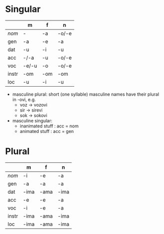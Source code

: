 # Singular

|       | **m** | **f** | **n** |
| ----- | ----- | ----- | ----- |
| *nom* | -     | -a    | -o/-e |
| gen   | -a    | -e    | -a    |
| dat   | -u    | -i    | -u    |
| acc   | -/-a  | -u    | -o/-e |
| voc   | -e/-u | -o    | -o/-e |
| instr | -om   | -om   | -om   |
| loc   | -u    | -i    | -u    |
- masculine plural: short (one syllable) masculine names have their plural in -ovi, e.g.
	- voz -> vozovi
	- sir -> sirevi
	- sok -> sokovi
- masculine singular: 
	- inanimated stuff : acc = nom
	- animated stuff : acc = gen
# Plural

|       | **m** | **f** | **n** |
| ----- | ----- | ----- | ----- |
| *nom* | -i    | -e    | -a    |
| gen   | -a    | -a    | -a    |
| dat   | -ima  | -ama  | -ima  |
| acc   | -e    | -e    | -a    |
| voc   | -i    | -e    | -a    |
| instr | -ima  | -ama  | -ima  |
| loc   | -ima  | -ama  | -ima  |

